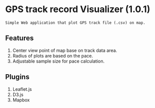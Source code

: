 # GPS track record Visualizer (1.0.1)
    Simple Web application that plot GPS track file (.csv) on map.

## Features
1. Center view point of map base on track data area.
2. Radius of plots are based on the pace. 
3. Adjustable  sample size for pace calculation.

## Plugins
1. Leaflet.js
2. D3.js
3. Mapbox